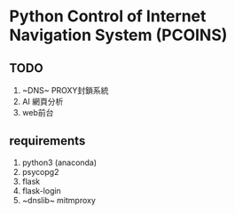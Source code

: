 # Python Control of Internet Navigation System (PCOINS)
## TODO
1. ~DNS~ PROXY封鎖系統
2. AI 網頁分析
3. web前台
## requirements
1. python3 (anaconda)
2. psycopg2
3. flask
4. flask-login
5. ~dnslib~ mitmproxy
